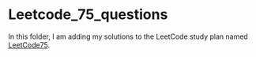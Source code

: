 # Leetcode_75_questions

In this folder, I am adding my solutions to the LeetCode study plan named [LeetCode75](https://leetcode.com/studyplan/leetcode-75/).
